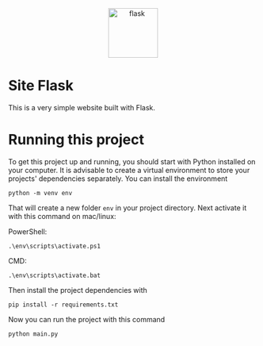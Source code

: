 <div align="center">
 <img src="https://cdn.jsdelivr.net/gh/devicons/devicon/icons/flask/flask-original-wordmark.svg" alt="flask" height="100"/>
</div>

# Site Flask
This is a very simple website built with Flask.

# Running this project
To get this project up and running, you should start with Python installed on your computer. It is advisable to create a virtual environment to store your projects' dependencies separately. You can install the environment
```
python -m venv env
```

That will create a new folder `env` in your project directory. Next activate it with this command on mac/linux:

PowerShell:
```
.\env\scripts\activate.ps1 
```
CMD:
```
.\env\scripts\activate.bat
```
Then install the project dependencies with

```
pip install -r requirements.txt
```
Now you can run the project with this command

```
python main.py
```
